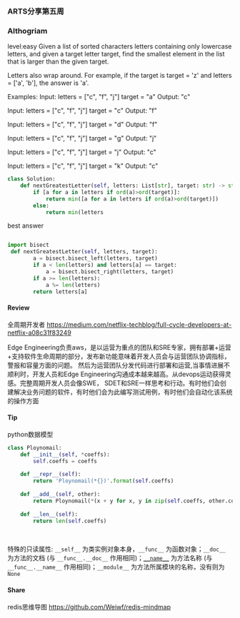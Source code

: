 ### ARTS分享第五周

### Althogriam

level:easy 
Given a list of sorted characters letters containing only lowercase letters, and given a target letter target, find the smallest element in the list that is larger than the given target.

Letters also wrap around. For example, if the target is target = 'z' and letters = ['a', 'b'], the answer is 'a'.

Examples:
Input:
letters = ["c", "f", "j"]
target = "a"
Output: "c"

Input:
letters = ["c", "f", "j"]
target = "c"
Output: "f"

Input:
letters = ["c", "f", "j"]
target = "d"
Output: "f"

Input:
letters = ["c", "f", "j"]
target = "g"
Output: "j"

Input:
letters = ["c", "f", "j"]
target = "j"
Output: "c"

Input:
letters = ["c", "f", "j"]
target = "k"
Output: "c"

```python
class Solution:
    def nextGreatestLetter(self, letters: List[str], target: str) -> str:
        if [a for a in letters if ord(a)>ord(target)]:
            return min([a for a in letters if ord(a)>ord(target)])
        else:
            return min(letters
```
best answer 
```python

import bisect
 def nextGreatestLetter(self, letters, target):
        a = bisect.bisect_left(letters, target)
        if a < len(letters) and letters[a] == target:
            a = bisect.bisect_right(letters, target)
        if a >= len(letters):
            a %= len(letters) 
        return letters[a]
```
#### Review
全周期开发者
https://medium.com/netflix-techblog/full-cycle-developers-at-netflix-a08c31f83249

Edge Engineering负责aws，是以运营为重点的团队和SRE专家，拥有部署+运营+支持软件生命周期的部分，发布新功能意味着开发人员会与运营团队协调指标，警报和容量方面的问题。
然后为运营团队分发代码进行部署和运营,当事情进展不顺利时，开发人员和Edge Engineering沟通成本越来越高。从devops运动获得灵感。完整周期开发人员会像SWE，
SDET和SRE一样思考和行动。有时他们会创建解决业务问题的软件，有时他们会为此编写测试用例，有时他们会自动化该系统的操作方面



#### Tip
python数据模型

```python
class Ploynomail:
    def __init__(self, *coeffs):
        self.coeffs = coeffs
        
    def __repr__(self):
        return 'Ploynomail(*{})'.format(self.coeffs)
    
    def __add__(self, other):
        return Ploynomail(*(x + y for x, y in zip(self.coeffs, other.coeffs)))
    
    def __len__(self):
        return len(self.coeffs)

```

​	

特殊的只读属性: `__self__` 为类实例对象本身，`__func__` 为函数对象；`__doc__` 为方法的文档 (与 `__func__.__doc__` 作用相同)；[`__name__`](https://docs.python.org/zh-cn/3/library/stdtypes.html#definition.__name__) 为方法名称 (与 `__func__.__name__` 作用相同)；`__module__` 为方法所属模块的名称，没有则为 `None` 



#### Share
redis思维导图
https://github.com/Weiwf/redis-mindmap
